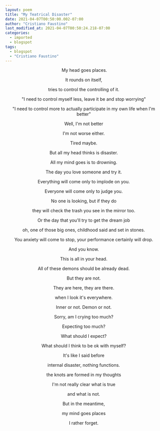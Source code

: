 ```yaml
---
layout: poem
title: "My Teatrical Disaster"
date: 2021-04-07T00:50:00.002-07:00
author: "Cristiano Faustino"
last_modified_at: 2021-04-07T00:50:24.218-07:00
categories:
  - imported
  - blogspot
tags:
  - blogspot
  - "Cristiano Faustino"
---
```


<p style="text-align: center;"> My head goes places.</p><p style="text-align: center;">It rounds on itself,</p><p style="text-align: center;">tries to control the controlling of it.</p><p style="text-align: center;">"I need to control myself less, leave it be and stop worrying"</p><p style="text-align: center;">"I need to control more to actually participate in my own life when I'm better"</p><p style="text-align: center;">Well, I'm not better</p><p style="text-align: center;">I'm not worse either.</p><p style="text-align: center;">Tired maybe.</p><p style="text-align: center;">But all my head thinks is disaster.</p><p style="text-align: center;">All my mind goes is to drowning.</p><p style="text-align: center;">The day you love someone and try it.</p><p style="text-align: center;">Everything will come only to implode on you.</p><p style="text-align: center;">Everyone will come only to judge you.</p><p style="text-align: center;">No one is looking, but if they do</p><p style="text-align: center;">they will check the trash you see in the mirror too.</p><p style="text-align: center;">Or the day that you'll try to get the dream job</p><p style="text-align: center;">oh, one of those big ones, childhood said and set in stones.</p><p style="text-align: center;">You anxiety will come to stop, your performance certainly will drop.</p><p style="text-align: center;">And you know.</p><p style="text-align: center;">This is all in your head.</p><p style="text-align: center;">All of these demons should be already dead.</p><p style="text-align: center;">But they are not.</p><p style="text-align: center;">They are here, they are there.</p><p style="text-align: center;">when I look it's everywhere.</p><p style="text-align: center;">Inner or not. Demon or not.</p><p style="text-align: center;">Sorry, am I crying too much?</p><p style="text-align: center;">Expecting too much?</p><p style="text-align: center;">What should I expect?</p><p style="text-align: center;">What should I think to be ok with myself?</p><p style="text-align: center;">It's like I said before</p><p style="text-align: center;">internal disaster, nothing functions.</p><p style="text-align: center;">the knots are formed in my thoughts</p><p style="text-align: center;">I'm not really clear what is true</p><p style="text-align: center;">and what is not.</p><p style="text-align: center;">

</p><p style="text-align: center;">But in the meantime,</p><p style="text-align: center;">my mind goes places</p><p style="text-align: center;">I rather forget.</p>
